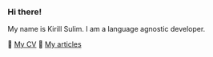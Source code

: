 ### Hi there!

My name is Kirill Sulim. I am a language agnostic developer. 

👔 [My CV](cv.md)
📝 [My articles](https://github.com/kirillsulim/articles/)
